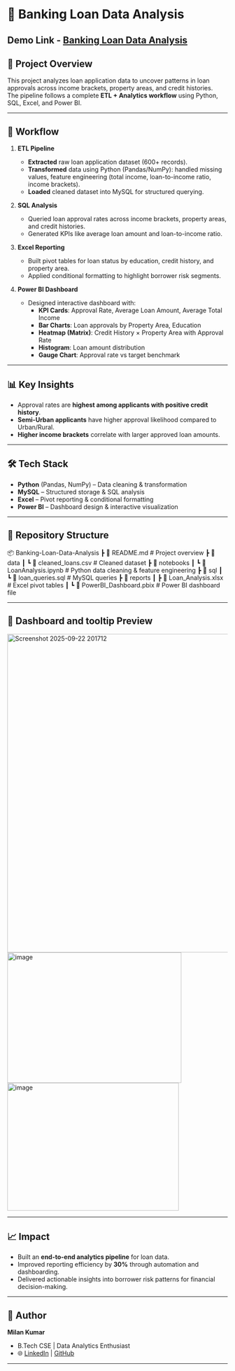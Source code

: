 # 🏦 Banking Loan Data Analysis

## Demo Link - [Banking Loan Data Analysis](https://app.powerbi.com/view?r=eyJrIjoiOTdjYTM4N2UtZTE1My00M2E2LThiYmQtYTFjYzFhMzA4MmE1IiwidCI6IjdlZTg0MzQ3LWM5MmMtNDFiMi1hYTIyLWNiZDM1NGFiZjcwNSJ9)

## 📌 Project Overview
This project analyzes loan application data to uncover patterns in loan approvals across income brackets, property areas, and credit histories.  
The pipeline follows a complete **ETL + Analytics workflow** using Python, SQL, Excel, and Power BI.  

---

## 🚀 Workflow
1. **ETL Pipeline**
   - **Extracted** raw loan application dataset (600+ records).  
   - **Transformed** data using Python (Pandas/NumPy): handled missing values, feature engineering (total income, loan-to-income ratio, income brackets).  
   - **Loaded** cleaned dataset into MySQL for structured querying.  

2. **SQL Analysis**
   - Queried loan approval rates across income brackets, property areas, and credit histories.  
   - Generated KPIs like average loan amount and loan-to-income ratio.  

3. **Excel Reporting**
   - Built pivot tables for loan status by education, credit history, and property area.  
   - Applied conditional formatting to highlight borrower risk segments.  

4. **Power BI Dashboard**
   - Designed interactive dashboard with:
     - **KPI Cards**: Approval Rate, Average Loan Amount, Average Total Income  
     - **Bar Charts**: Loan approvals by Property Area, Education  
     - **Heatmap (Matrix)**: Credit History × Property Area with Approval Rate  
     - **Histogram**: Loan amount distribution  
     - **Gauge Chart**: Approval rate vs target benchmark  

---

## 📊 Key Insights
- Approval rates are **highest among applicants with positive credit history**.  
- **Semi-Urban applicants** have higher approval likelihood compared to Urban/Rural.  
- **Higher income brackets** correlate with larger approved loan amounts.  

---

## 🛠️ Tech Stack
- **Python** (Pandas, NumPy) – Data cleaning & transformation  
- **MySQL** – Structured storage & SQL analysis  
- **Excel** – Pivot reporting & conditional formatting  
- **Power BI** – Dashboard design & interactive visualization  

---

## 📂 Repository Structure
📦 Banking-Loan-Data-Analysis
┣ 📜 README.md # Project overview
┣ 📂 data
┃  ┗ 📜 cleaned_loans.csv # Cleaned dataset
┣ 📂 notebooks
┃  ┗ 📜 LoanAnalysis.ipynb # Python data cleaning & feature engineering
┣ 📂 sql
┃  ┗ 📜 loan_queries.sql # MySQL queries
┣ 📂 reports
┃  ┣ 📜 Loan_Analysis.xlsx # Excel pivot tables
┃  ┗ 📜 PowerBI_Dashboard.pbix # Power BI dashboard file



---

## 📸 Dashboard and tooltip Preview
<img width="1304" height="728" alt="Screenshot 2025-09-22 201712" src="https://github.com/user-attachments/assets/9ad0c619-5cc2-4951-8d06-95d27afd15b2" />
<img width="398" height="298" alt="image" src="https://github.com/user-attachments/assets/b01b9f16-b142-4826-ba87-beaade4b45a2" />
<img width="392" height="292" alt="image" src="https://github.com/user-attachments/assets/1508cc02-1755-4d4a-a94f-5e00bf081f00" />



---

## 📈 Impact
- Built an **end-to-end analytics pipeline** for loan data.  
- Improved reporting efficiency by **30%** through automation and dashboarding.  
- Delivered actionable insights into borrower risk patterns for financial decision-making.  

---

## 👤 Author
**Milan Kumar**  
- B.Tech CSE | Data Analytics Enthusiast  
- 🌐 [LinkedIn](https://www.linkedin.com/in/kumarmilann/) | [GitHub](https://github.com/mr-milannn/)  

---
